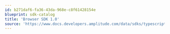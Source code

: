 ```yaml
---
id: b271daf6-fa36-43da-968e-c8f61428154e
blueprint: sdk-catalog
title: 'Browser SDK 1.0'
source: 'https://www.docs.developers.amplitude.com/data/sdks/typescript-browser/'
---
```

